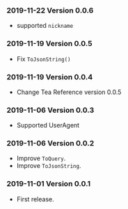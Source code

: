 ### 2019-11-22 Version 0.0.6
* supported `nickname`

### 2019-11-19 Version 0.0.5
* Fix `ToJsonString()` 

### 2019-11-19 Version 0.0.4
* Change Tea Reference version 0.0.5

### 2019-11-06 Version 0.0.3
* Supported UserAgent

### 2019-11-06 Version 0.0.2
* Improve `ToQuery`.
* Improve `ToJsonString`.

### 2019-11-01 Version 0.0.1
* First release.